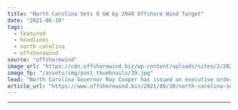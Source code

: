 ```yaml
---
title: "North Carolina Sets 8 GW by 2040 Offshore Wind Target"
date: "2021-06-10"
tags: 
  - featured
  - headlines
  - north carolina
  - offshorewind
source: "offshorewind"
image_url: "https://cdn.offshorewind.biz/wp-content/uploads/sites/2/2021/03/30091002/CRMC-Block-Island.jpg"
image_fp: "/assets/img/post_thumbnails/39.jpg"
lead: "North Carolina Governor Roy Cooper has issued an executive order calling for the development"
article_url: "https://www.offshorewind.biz/2021/06/10/north-carolina-sets-8-gw-by-2040-offshore-wind-target/"
---
```


---
